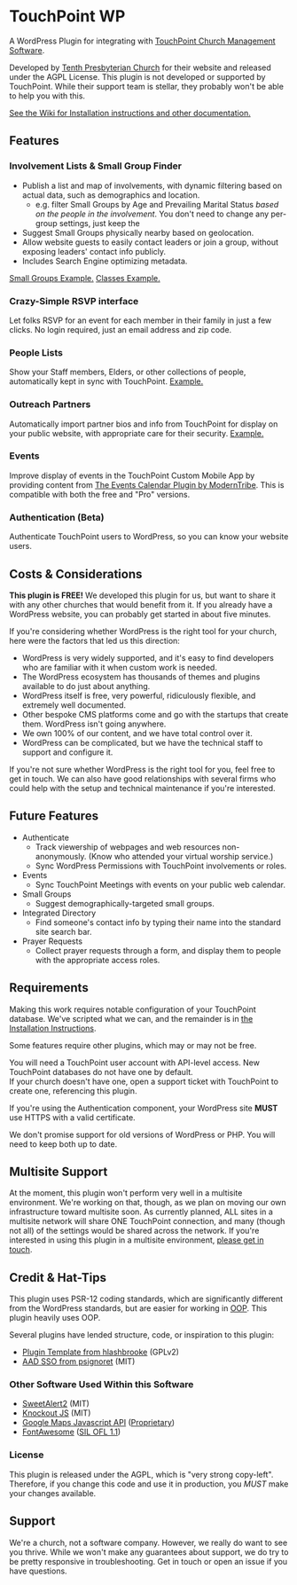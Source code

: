 # TouchPoint WP
A WordPress Plugin for integrating with [TouchPoint Church Management Software](https://github.com/bvcms/bvcms).

Developed by [Tenth Presbyterian Church](https://tenth.org) for their website and released under the AGPL License. This
plugin is not developed or supported by TouchPoint.  While their support team is stellar, they probably won't be able to
help you with this.

[See the Wiki for Installation instructions and other documentation.](https://github.com/TenthPres/TouchPoint-WP/wiki)

## Features
### Involvement Lists & Small Group Finder
- Publish a list and map of involvements, with dynamic filtering based on actual data, such as demographics and location.
  - e.g. filter Small Groups by Age and Prevailing Marital Status *based on the people in the involvement*.  You don't 
  need to change any per-group settings, just keep the 
- Suggest Small Groups physically nearby based on geolocation.
- Allow website guests to easily contact leaders or join a group, without exposing leaders' contact info publicly.
- Includes Search Engine optimizing metadata. 

[Small Groups Example.](https://www.tenth.org/smallgroups)
[Classes Example.](https://www.tenth.org/abs)

### Crazy-Simple RSVP interface
Let folks RSVP for an event for each member in their family in just a few clicks.
No login required, just an email address and zip code.

### People Lists
Show your Staff members, Elders, or other collections of people, automatically kept in sync with TouchPoint.
[Example.](https://www.tenth.org/about/staff)

### Outreach Partners
Automatically import partner bios and info from TouchPoint for display on your public website, with 
appropriate care for their security.
[Example.](https://www.tenth.org/outreach/partners)

### Events
Improve display of events in the TouchPoint Custom Mobile App by providing content from [The Events Calendar Plugin by
ModernTribe](https://theeventscalendar.com/).  This is compatible with both the free and "Pro" versions.

### Authentication (Beta)
Authenticate TouchPoint users to WordPress, so you can know your website users. 

## Costs & Considerations

**This plugin is FREE!**  We developed this plugin for us, but want to share it with any other churches that would
benefit from it.  If you already have a WordPress website, you can probably get started in about five minutes.

If you're considering whether WordPress is the right tool for your church, here were the factors that led us this
direction:
- WordPress is very widely supported, and it's easy to find developers who are familiar with it when custom work is
  needed.
- The WordPress ecosystem has thousands of themes and plugins available to do just about anything.
- WordPress itself is free, very powerful, ridiculously flexible, and extremely well documented.
- Other bespoke CMS platforms come and go with the startups that create them.  WordPress isn't going anywhere.
- We own 100% of our content, and we have total control over it.
- WordPress can be complicated, but we have the technical staff to support and configure it.

If you're not sure whether WordPress is the right tool for you, feel free to get in touch.  We can also have good 
relationships with several firms who could help with the setup and technical maintenance if you're interested.

## Future Features
- Authenticate
    - Track viewership of webpages and web resources non-anonymously.  (Know who attended your virtual worship service.)
    - Sync WordPress Permissions with TouchPoint involvements or roles.
- Events
    - Sync TouchPoint Meetings with events on your public web calendar.
- Small Groups
    - Suggest demographically-targeted small groups.
- Integrated Directory
    - Find someone's contact info by typing their name into the standard site search bar.
- Prayer Requests
  - Collect prayer requests through a form, and display them to people with the appropriate access roles.

## Requirements

Making this work requires notable configuration of your TouchPoint database.  We've scripted what we can, and the
remainder is in [the Installation Instructions](https://github.com/TenthPres/TouchPoint-WP/wiki/Installation).

Some features require other plugins, which may or may not be free.

You will need a TouchPoint user account with API-level access.  New TouchPoint databases do not have one by default.  
If your church doesn't have one, open a support ticket with TouchPoint to create one, referencing this plugin.

If you're using the Authentication component, your WordPress site **MUST** use HTTPS with a valid certificate.

We don't promise support for old versions of WordPress or PHP.  You will need to keep both up to date.

## Multisite Support

At the moment, this plugin won't perform very well in a multisite environment.  We're working on that, though, as we 
plan on moving our own infrastructure toward multisite soon.  As currently planned, ALL sites in a multisite network 
will share ONE TouchPoint connection, and many (though not all) of the settings would be shared across the network.  If 
you're interested in using this plugin in a multisite environment, [please get in touch](mailto:jkurtz@tenth.org). 

## Credit & Hat-Tips

This plugin uses PSR-12 coding standards, which are significantly different from the WordPress standards, but are easier
for working in [OOP](https://en.wikipedia.org/wiki/Object-oriented_programming).  This plugin heavily uses OOP.

Several plugins have lended structure, code, or inspiration to this plugin:
- [Plugin Template from hlashbrooke](https://github.com/hlashbrooke/WordPress-Plugin-Template) (GPLv2)
- [AAD SSO from psignoret](https://github.com/psignoret/aad-sso-wordpress) (MIT)

### Other Software Used Within this Software
- [SweetAlert2](https://sweetalert2.github.io/) (MIT)
- [Knockout JS](https://knockoutjs.com/) (MIT)
- [Google Maps Javascript API](https://developers.google.com/maps/documentation/javascript/overview) 
  ([Proprietary](https://developers.google.com/terms))
- [FontAwesome](https://fontawesome.com/) ([SIL OFL 1.1](http://scripts.sil.org/OFL))

### License
This plugin is released under the AGPL, which is "very strong copy-left".  Therefore, if you change this code and use it
in production, you *MUST* make your changes available.

## Support
We're a church, not a software company.  However, we really do want to see you thrive.  While we won't make any 
guarantees about support, we do try to be pretty responsive in troubleshooting. Get in touch or open an issue if you 
have questions. 